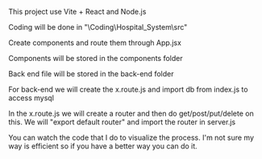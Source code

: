 This project use Vite + React and Node.js

Coding will be done in "\Coding\Hospital_System\src"

Create components and route them through App.jsx

Components will be stored in the components folder

Back end file will be stored in the back-end folder

For back-end we will create the x.route.js and import db from index.js to access mysql

In the x.route.js we will create a router and then do get/post/put/delete on this. We will "export default router" and import the router in server.js

You can watch the code that I do to visualize the process. I'm not sure my way is efficient so if you have a better way you can do it.
